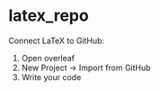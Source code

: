 # latex_repo
Connect LaTeX to GitHub:
1. Open overleaf
2. New Project -> Import from GitHub
3. Write your code
